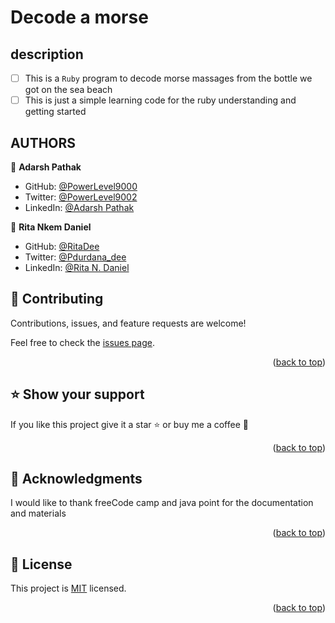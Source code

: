 # Decode a morse

## description 
- [ ] This is a `Ruby` program to decode morse massages from the bottle we got on the sea beach
- [ ] This is just a simple learning code for the ruby understanding and getting started 

## AUTHORS

👤 **Adarsh Pathak**

- GitHub: [@PowerLevel9000](https://github.com/PowerLevel9000/)
- Twitter: [@PowerLevel9002](https://twitter.com/PowerLevel9002/)
- LinkedIn: [@Adarsh Pathak](https://linkedin.com/in/powerlevel/)

👤 **Rita Nkem Daniel**

- GitHub: [@RitaDee](https://github.com/RitaDee)
- Twitter: [@Pdurdana_dee](https://twitter.com/durdana_dee)
- LinkedIn: [@Rita N. Daniel](https://www.linkedin.com/in/rita-daniel/)

## 🤝 Contributing <a name="contributing"></a>

Contributions, issues, and feature requests are welcome!

Feel free to check the [issues page](https://github.com/RitaDee/decode-a-morse/issues).

<p align="right">(<a href="#readme-top">back to top</a>)</p>

<!-- SUPPORT -->

## ⭐️ Show your support <a name="support"></a>


If you like this project give it a star ⭐ or buy me a coffee 🍵

<p align="right">(<a href="#readme-top">back to top</a>)</p>

<!-- ACKNOWLEDGEMENTS -->

## 🙏 Acknowledgments <a name="acknowledgements"></a>



I would like to thank freeCode camp and java point for the documentation and materials

<p align="right">(<a href="#readme-top">back to top</a>)</p>

<!-- FAQ (optional) -->


<!-- LICENSE -->

## 📝 License <a name="license"></a>

This project is [MIT](https://github.com/RitaDee/decode-a-morse/blob/dev/LICENSE) licensed.

<p align="right">(<a href="#readme-top">back to top</a>)</p>

